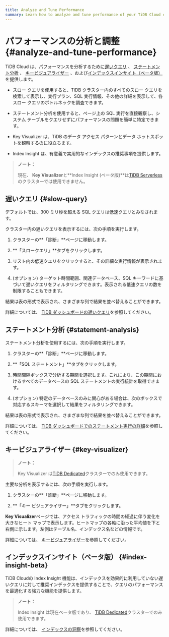 ```yaml
---
title: Analyze and Tune Performance
summary: Learn how to analyze and tune performance of your TiDB Cloud cluster.
---
```


# パフォーマンスの分析と調整 {#analyze-and-tune-performance}

TiDB Cloud は、パフォーマンスを分析するために[<a href="#slow-query">遅いクエリ</a>](#slow-query) 、 [<a href="#statement-analysis">ステートメント分析</a>](#statement-analysis) 、 [<a href="#key-visualizer">キービジュアライザー</a>](#key-visualizer) 、および[<a href="#index-insight-beta">インデックスインサイト（ベータ版）</a>](#index-insight-beta)を提供します。

-   スロー クエリを使用すると、TiDB クラスター内のすべてのスロー クエリを検索して表示し、実行プラン、SQL 実行情報、その他の詳細を表示して、各スロー クエリのボトルネックを調査できます。

-   ステートメント分析を使用すると、ページ上の SQL 実行を直接観察し、システム テーブルをクエリせずにパフォーマンスの問題を簡単に特定できます。

-   Key Visualizer は、TiDB のデータ アクセス パターンとデータ ホットスポットを観察するのに役立ちます。

-   Index Insight は、有意義で実用的なインデックスの推奨事項を提供します。

> **ノート：**
>
> 現在、 **Key Visualizer**と**Index Insight (ベータ版)**は[<a href="/tidb-cloud/select-cluster-tier.md#tidb-serverless-beta">TiDB Serverless</a>](/tidb-cloud/select-cluster-tier.md#tidb-serverless-beta)のクラスターでは使用できません。

## 遅いクエリ {#slow-query}

デフォルトでは、300 ミリ秒を超える SQL クエリは低速クエリとみなされます。

クラスター内の遅いクエリを表示するには、次の手順を実行します。

1.  クラスターの**「診断」**ページに移動します。

2.  **「スロークエリ」**タブをクリックします。

3.  リスト内の低速クエリをクリックすると、その詳細な実行情報が表示されます。

4.  (オプション) ターゲット時間範囲、関連データベース、SQL キーワードに基づいて遅いクエリをフィルタリングできます。表示される低速クエリの数を制限することもできます。

結果は表の形式で表示され、さまざまな列で結果を並べ替えることができます。

詳細については、 [<a href="https://docs.pingcap.com/tidb/stable/dashboard-slow-query">TiDB ダッシュボードの遅いクエリ</a>](https://docs.pingcap.com/tidb/stable/dashboard-slow-query)を参照してください。

## ステートメント分析 {#statement-analysis}

ステートメント分析を使用するには、次の手順を実行します。

1.  クラスターの**「診断」**ページに移動します。

2.  **「SQL ステートメント」**タブをクリックします。

3.  時間間隔ボックスで分析する期間を選択します。これにより、この期間におけるすべてのデータベースの SQL ステートメントの実行統計を取得できます。

4.  (オプション) 特定のデータベースのみに関心がある場合は、次のボックスで対応するスキーマを選択して結果をフィルタリングできます。

結果は表の形式で表示され、さまざまな列で結果を並べ替えることができます。

詳細については、 [<a href="https://docs.pingcap.com/tidb/stable/dashboard-statement-details">TiDB ダッシュボードでのステートメント実行の詳細</a>](https://docs.pingcap.com/tidb/stable/dashboard-statement-details)を参照してください。

## キービジュアライザー {#key-visualizer}

> **ノート：**
>
> Key Visualizer は[<a href="/tidb-cloud/select-cluster-tier.md#tidb-dedicated">TiDB Dedicated</a>](/tidb-cloud/select-cluster-tier.md#tidb-dedicated)クラスターでのみ使用できます。

主要な分析を表示するには、次の手順を実行します。

1.  クラスターの**「診断」**ページに移動します。

2.  **「キー ビジュアライザー」**タブをクリックします。

**Key Visualizer**ページでは、アクセス トラフィックの時間の経過に伴う変化を大きなヒート マップで表示します。ヒートマップの各軸に沿った平均値を下と右側に示します。左側はテーブル名、インデックス名などの情報です。

詳細については、 [<a href="https://docs.pingcap.com/tidb/stable/dashboard-key-visualizer">キービジュアライザー</a>](https://docs.pingcap.com/tidb/stable/dashboard-key-visualizer)を参照してください。

## インデックスインサイト（ベータ版） {#index-insight-beta}

TiDB Cloudの Index Insight 機能は、インデックスを効果的に利用していない遅いクエリに対して推奨インデックスを提供することで、クエリのパフォーマンスを最適化する強力な機能を提供します。

> **ノート：**
>
> Index Insight は現在ベータ版であり、 [<a href="/tidb-cloud/select-cluster-tier.md#tidb-dedicated">TiDB Dedicated</a>](/tidb-cloud/select-cluster-tier.md#tidb-dedicated)クラスターでのみ使用できます。

詳細については、 [<a href="/tidb-cloud/index-insight.md">インデックスの洞察</a>](/tidb-cloud/index-insight.md)を参照してください。
